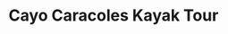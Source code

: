 ---
image: "https://cdn.filestackcontent.com/daiIodhMQ4qNc7pajvf2/convert?cache=true&compress=true&quality=90&w=1000&fit=max"
title: Cayo Caracoles Kayak Tour
infose: 8am $39.99 pp | 11:30am $59.99 pp | 4pm $59.99 pp
link: "https://fareharbor.com/embeds/book/kayakingparguera/items/243799/calendar/2025/10/?asn=fhdn&asn-ref=turisteandoenpuertorico&ref=turisteandoenpuertorico&marketplace=yes&flow=no&full-items=yes"
---